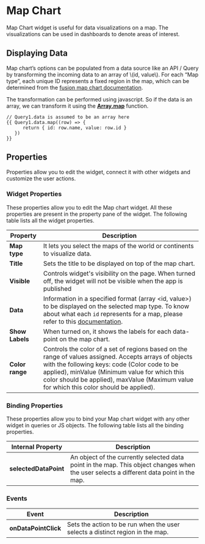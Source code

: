 # Map Chart

Map Chart widget is useful for data visualizations on a map. The visualizations can be used in dashboards to denote areas of interest.

## Displaying Data

Map chart’s options can be populated from a data source like an API / Query by transforming the incoming data to an array of \\(id, value\\). For each “Map type”, each unique ID represents a fixed region in the map, which can be determined from the [fusion map chart documentation](https://www.fusioncharts.com/dev/map-guide/list-of-maps).

The transformation can be performed using javascript. So if the data is an array, we can transform it using the [**Array.map**](https://developer.mozilla.org/en-US/docs/Web/JavaScript/Reference/Global\_Objects/TypedArray/map) function.

```
// Query1.data is assumed to be an array here
{{ Query1.data.map((row) => {
      return { id: row.name, value: row.id }
   })
}}
```

## Properties

Properties allow you to edit the widget, connect it with other widgets and customize the user actions.

### Widget Properties

These properties allow you to edit the Map chart widget. All these properties are present in the property pane of the widget. The following table lists all the widget properties.

| Property        | Description                                                                                                                                                                                                                                                                                         |
| --------------- | --------------------------------------------------------------------------------------------------------------------------------------------------------------------------------------------------------------------------------------------------------------------------------------------------- |
| **Map type**    | It lets you select the maps of the world or continents to visualize data.                                                                                                                                                                                                                           |
| **Title**       | Sets the title to be displayed on top of the map chart.                                                                                                                                                                                                                                             |
| **Visible**     | Controls widget's visibility on the page. When turned off, the widget will not be visible when the app is published                                                                                                                                                                                 |
| **Data**        | Information in a specified format (array \<id, value>) to be displayed on the selected map type. To know about what each `id` represents for a map, please refer to this [documentation](https://www.fusioncharts.com/dev/map-guide/list-of-maps).                                                  |
| **Show Labels** | When turned on, it shows the labels for each data-point on the map chart.                                                                                                                                                                                                                           |
| **Color range** | Controls the color of a set of regions based on the range of values assigned. Accepts arrays of objects with the following keys: code (Color code to be applied), minValue (Minimum value for which this color should be applied), maxValue (Maximum value for which this color should be applied). |

### Binding Properties

These properties allow you to bind your Map chart widget with any other widget in queries or JS objects. The following table lists all the binding properties.

| Internal Property     | Description                                                                                                                             |
| --------------------- | --------------------------------------------------------------------------------------------------------------------------------------- |
| **selectedDataPoint** | An object of the currently selected data point in the map. This object changes when the user selects a different data point in the map. |

### Events

| Event                | Description                                                                   |
| -------------------- | ----------------------------------------------------------------------------- |
| **onDataPointClick** | Sets the action to be run when the user selects a distinct region in the map. |
